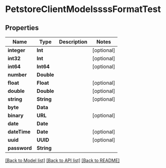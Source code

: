 # PetstoreClientModelssssFormatTest

## Properties
Name | Type | Description | Notes
------------ | ------------- | ------------- | -------------
**integer** | **Int** |  | [optional] 
**int32** | **Int** |  | [optional] 
**int64** | **Int64** |  | [optional] 
**number** | **Double** |  | 
**float** | **Float** |  | [optional] 
**double** | **Double** |  | [optional] 
**string** | **String** |  | [optional] 
**byte** | **Data** |  | 
**binary** | **URL** |  | [optional] 
**date** | **Date** |  | 
**dateTime** | **Date** |  | [optional] 
**uuid** | **UUID** |  | [optional] 
**password** | **String** |  | 

[[Back to Model list]](../README.md#documentation-for-models) [[Back to API list]](../README.md#documentation-for-api-endpoints) [[Back to README]](../README.md)


